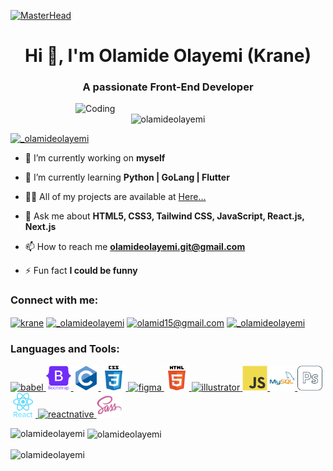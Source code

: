 [![MasterHead](https://media.tenor.com/qJ5evVs-_uUAAAAC/coding.gif)](#)
<h1 align="center">Hi 👋, I'm Olamide Olayemi (Krane)</h1>
<h3 align="center">A passionate Front-End Developer</h3>
<img align="right" alt="Coding" width="400" src="https://camo.githubusercontent.com/cae12fddd9d6982901d82580bdf321d81fb299141098ca1c2d4891870827bf17/68747470733a2f2f6d69726f2e6d656469756d2e636f6d2f6d61782f313336302f302a37513379765349765f7430696f4a2d5a2e676966">

<p align="center"> <img src="https://komarev.com/ghpvc/?username=olamideolayemi&label=Profile%20views&color=0e75b6&style=flat" alt="olamideolayemi" /> </p>

<p align="left"> <a href="https://twitter.com/_olamideolayemi/" target="blank"><img src="https://img.shields.io/twitter/follow/_olamideolayemi?logo=twitter&style=for-the-badge" alt="_olamideolayemi" /></a> </p>

- 🔭 I’m currently working on **myself**

- 🌱 I’m currently learning **Python | GoLang | Flutter**

- 👨‍💻 All of my projects are available at [Here...](https://olamideolayemi.vercel.app)

- 💬 Ask me about **HTML5, CSS3, Tailwind CSS, JavaScript, React.js, Next.js**

- 📫 How to reach me **olamideolayemi.git@gmail.com**

- ⚡ Fun fact **I could be funny**

<h3 align="left">Connect with me:</h3>
<p align="left">
<a href="https://codepen.io/krane" target="blank"><img align="center" src="https://raw.githubusercontent.com/rahuldkjain/github-profile-readme-generator/master/src/images/icons/Social/codepen.svg" alt="krane" height="30" width="40" /></a>
<a href="https://twitter.com/_olamideolayemi" target="blank"><img align="center" src="https://raw.githubusercontent.com/rahuldkjain/github-profile-readme-generator/master/src/images/icons/Social/twitter.svg" alt="_olamideolayemi" height="30" width="40" /></a>
<a href="https://linkedin.com/in/olamideolayemi-krane" target="blank"><img align="center" src="https://raw.githubusercontent.com/rahuldkjain/github-profile-readme-generator/master/src/images/icons/Social/linked-in-alt.svg" alt="olamid15@gmail.com" height="30" width="40" /></a>
<a href="https://instagram.com/_olamideolayemi" target="blank"><img align="center" src="https://raw.githubusercontent.com/rahuldkjain/github-profile-readme-generator/master/src/images/icons/Social/instagram.svg" alt="_olamideolayemi" height="30" width="40" /></a>
</p>

<h3 align="left">Languages and Tools:</h3>
<p align="left"> <a href="https://babeljs.io/" target="_blank" rel="noreferrer"> <img src="https://www.vectorlogo.zone/logos/babeljs/babeljs-icon.svg" alt="babel" width="40" height="40"/> </a> <a href="https://getbootstrap.com" target="_blank" rel="noreferrer"> <img src="https://raw.githubusercontent.com/devicons/devicon/master/icons/bootstrap/bootstrap-plain-wordmark.svg" alt="bootstrap" width="40" height="40"/> </a> <a href="https://www.cprogramming.com/" target="_blank" rel="noreferrer"> <img src="https://raw.githubusercontent.com/devicons/devicon/master/icons/c/c-original.svg" alt="c" width="40" height="40"/> </a> <a href="https://www.w3schools.com/css/" target="_blank" rel="noreferrer"> <img src="https://raw.githubusercontent.com/devicons/devicon/master/icons/css3/css3-original-wordmark.svg" alt="css3" width="40" height="40"/> </a> <a href="https://www.figma.com/" target="_blank" rel="noreferrer"> <img src="https://www.vectorlogo.zone/logos/figma/figma-icon.svg" alt="figma" width="40" height="40"/> </a> <a href="https://www.w3.org/html/" target="_blank" rel="noreferrer"> <img src="https://raw.githubusercontent.com/devicons/devicon/master/icons/html5/html5-original-wordmark.svg" alt="html5" width="40" height="40"/> </a> <a href="https://www.adobe.com/in/products/illustrator.html" target="_blank" rel="noreferrer"> <img src="https://www.vectorlogo.zone/logos/adobe_illustrator/adobe_illustrator-icon.svg" alt="illustrator" width="40" height="40"/> </a> <a href="https://developer.mozilla.org/en-US/docs/Web/JavaScript" target="_blank" rel="noreferrer"> <img src="https://raw.githubusercontent.com/devicons/devicon/master/icons/javascript/javascript-original.svg" alt="javascript" width="40" height="40"/> </a> <a href="https://www.mysql.com/" target="_blank" rel="noreferrer"> <img src="https://raw.githubusercontent.com/devicons/devicon/master/icons/mysql/mysql-original-wordmark.svg" alt="mysql" width="40" height="40"/> </a> <a href="https://www.photoshop.com/en" target="_blank" rel="noreferrer"> <img src="https://raw.githubusercontent.com/devicons/devicon/master/icons/photoshop/photoshop-line.svg" alt="photoshop" width="40" height="40"/> </a> <a href="https://reactjs.org/" target="_blank" rel="noreferrer"> <img src="https://raw.githubusercontent.com/devicons/devicon/master/icons/react/react-original-wordmark.svg" alt="react" width="40" height="40"/> </a> <a href="https://reactnative.dev/" target="_blank" rel="noreferrer"> <img src="https://reactnative.dev/img/header_logo.svg" alt="reactnative" width="40" height="40"/> </a> <a href="https://sass-lang.com" target="_blank" rel="noreferrer"> <img src="https://raw.githubusercontent.com/devicons/devicon/master/icons/sass/sass-original.svg" alt="sass" width="40" height="40"/> </a> </p>

<p><img align="left" src="https://github-readme-stats.vercel.app/api/top-langs?username=olamideolayemi&show_icons=true&locale=en&layout=compact" alt="olamideolayemi" /></p>

<p>&nbsp;<img align="center" src="https://github-readme-stats.vercel.app/api?username=olamideolayemi&show_icons=true&locale=en" alt="olamideolayemi" /></p>

<p><img align="center" src="https://github-readme-streak-stats.herokuapp.com/?user=olamideolayemi&" alt="olamideolayemi" /></p>

